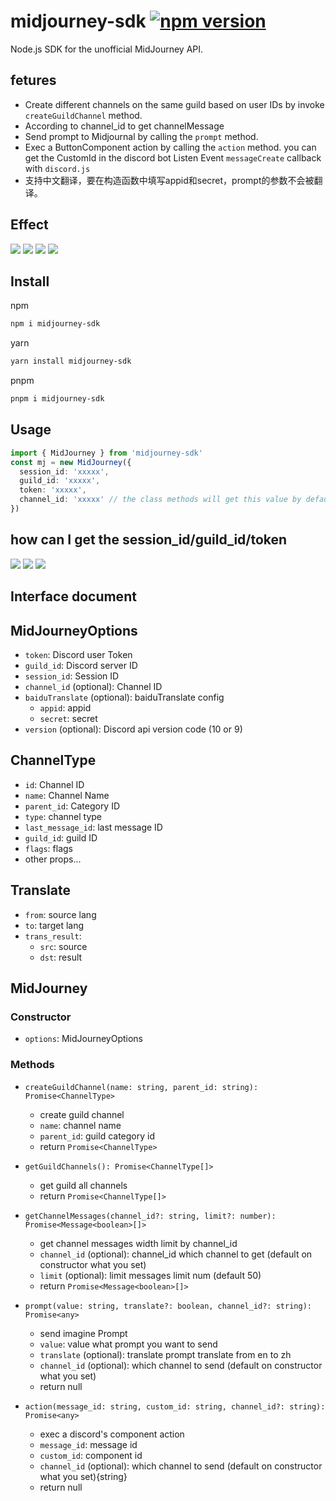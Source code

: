 # midjourney-sdk <a href="https://www.npmjs.com/package/midjourney-sdk"><img src="https://img.shields.io/npm/v/midjourney-sdk.svg?maxAge=3600" alt="npm version" /></a>

Node.js SDK for the unofficial MidJourney API.

## fetures
- Create different channels on the same guild based on user IDs by invoke `createGuildChannel` method.
- According to channel_id to get channelMessage
- Send prompt to Midjournal by calling the `prompt` method.
- Exec a ButtonComponent action by calling the `action` method. you can get the CustomId in the discord bot Listen Event `messageCreate` callback with `discord.js`
- 支持中文翻译，要在构造函数中填写appid和secret，prompt的参数不会被翻译。

## Effect
![](https://files.mdnice.com/user/36542/da198568-34d4-4366-95af-762ea8d71917.png)
![](https://files.mdnice.com/user/36542/e7ef33a7-2f22-4582-b4a9-73d58db74e1e.png)
![](https://files.mdnice.com/user/36542/764f1afd-020c-49ff-846a-2418ee1724d4.png)
![](https://files.mdnice.com/user/36542/89fb0c36-cd76-49be-a82a-98b574234a20.png)

## Install

npm

```bash
npm i midjourney-sdk
```

yarn

```bash
yarn install midjourney-sdk
```

pnpm

```bash
pnpm i midjourney-sdk
```

## Usage

```typescript
import { MidJourney } from 'midjourney-sdk'
const mj = new MidJourney({
  session_id: 'xxxxx',
  guild_id: 'xxxxx',
  token: 'xxxxx',
  channel_id: 'xxxxx' // the class methods will get this value by default if you set
})
```

## how can I get the session_id/guild_id/token
![](https://files.mdnice.com/user/36542/db42f1c9-b22f-4a72-bc9e-3f4e28c2de8c.png)
![](https://files.mdnice.com/user/36542/a7533387-c895-45eb-b3bb-a8cccc4a9762.png)
![](https://files.mdnice.com/user/36542/fbb01401-5a96-47c3-a3e8-66eee2dedace.png)

## Interface document

## MidJourneyOptions

- `token`: Discord user Token
- `guild_id`: Discord server ID
- `session_id`: Session ID
- `channel_id` (optional): Channel ID
- `baiduTranslate` (optional): baiduTranslate config
  - `appid`:  appid
  - `secret`: secret
- `version` (optional): Discord api version code (10 or 9)

## ChannelType

- `id`: Channel ID
- `name`: Channel Name
- `parent_id`: Category ID
- `type`: channel type
- `last_message_id`: last message ID
- `guild_id`: guild ID
- `flags`: flags
- other props...

## Translate

- `from`: source lang
- `to`: target lang
- `trans_result`: 
  - `src`: source
  - `dst`: result

## MidJourney

### Constructor

- `options`: MidJourneyOptions

### Methods

- `createGuildChannel(name: string, parent_id: string): Promise<ChannelType>`

  - create guild channel
  - `name`: channel name
  - `parent_id`: guild category id
  - return `Promise<ChannelType>`

- `getGuildChannels(): Promise<ChannelType[]>`

  - get guild all channels
  - return `Promise<ChannelType[]>`

- `getChannelMessages(channel_id?: string, limit?: number): Promise<Message<boolean>[]>`

  - get channel messages width limit by channel_id
  - `channel_id` (optional): channel_id which channel to get (default on constructor what you set)
  - `limit` (optional): limit messages limit num (default 50)
  - return `Promise<Message<boolean>[]>`

- `prompt(value: string, translate?: boolean, channel_id?: string): Promise<any>`

  - send imagine Prompt
  - `value`: value what prompt you want to send
  - `translate` (optional): translate prompt translate from en to zh
  - `channel_id` (optional): which channel to send (default on constructor what you set)
  - return null

- `action(message_id: string, custom_id: string, channel_id?: string): Promise<any>`

  - exec a discord's component action
  - `message_id`: message id
  - `custom_id`: component id
  - `channel_id` (optional): which channel to send (default on constructor what you set){string}
  - return null
 

